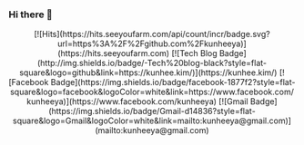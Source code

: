 ### Hi there 👋

<div align=center>
[![Hits](https://hits.seeyoufarm.com/api/count/incr/badge.svg?url=https%3A%2F%2Fgithub.com%2Fkunheeya)](https://hits.seeyoufarm.com)
[![Tech Blog Badge](http://img.shields.io/badge/-Tech%20blog-black?style=flat-square&logo=github&link=https://kunhee.kim/)](https://kunhee.kim/)
[![Facebook Badge](https://img.shields.io/badge/facebook-1877f2?style=flat-square&logo=facebook&logoColor=white&link=https://www.facebook.com/kunheeya)](https://www.facebook.com/kunheeya)
[![Gmail Badge](https://img.shields.io/badge/Gmail-d14836?style=flat-square&logo=Gmail&logoColor=white&link=mailto:kunheeya@gmail.com)](mailto:kunheeya@gmail.com)

</div>
<!--
**kunheeya/kunheeya** is a ✨ _special_ ✨ repository because its `README.md` (this file) appears on your GitHub profile.

Here are some ideas to get you started:

- 🔭 I’m currently working on ...
- 🌱 I’m currently learning ...
- 👯 I’m looking to collaborate on ...
- 🤔 I’m looking for help with ...
- 💬 Ask me about ...
- 📫 How to reach me: ...
- 😄 Pronouns: ...
- ⚡ Fun fact: ...
-->
